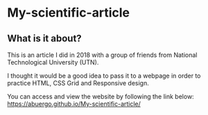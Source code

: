 # My-scientific-article

## What is it about?

This is an article I did in 2018 with a group of friends from National Technological University (UTN). 

I thought it would be a good idea to pass it to a webpage in order to practice HTML, CSS Grid and Responsive design.

You can access and view the website by following the link below: https://abuergo.github.io/My-scientific-article/ 

